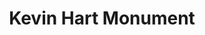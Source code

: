 ---
pid: CH375
title: Kevin Hart Monument
location_transcription: City Hall Courtyard
zipcode: '19136'
outside_phl: 
neighborhood: Holmsburg
age: '32'
age_range: 30-39
instagram: 
image_file_name: CH_375.jpg
proposal_transcription: 
topic: Figure,Philadelphia,Pop Culture
topic_summary: 0, 0, 0
type: Sculpture Statue
keywords_other: 
credit: Brian
image_labels: 
twitter: 
facebook: 
permalink: "/monuments/ch375/"
layout: item-page
---